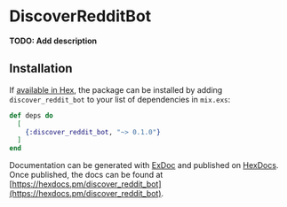 # DiscoverRedditBot

**TODO: Add description**

## Installation

If [available in Hex](https://hex.pm/docs/publish), the package can be installed
by adding `discover_reddit_bot` to your list of dependencies in `mix.exs`:

```elixir
def deps do
  [
    {:discover_reddit_bot, "~> 0.1.0"}
  ]
end
```

Documentation can be generated with [ExDoc](https://github.com/elixir-lang/ex_doc)
and published on [HexDocs](https://hexdocs.pm). Once published, the docs can
be found at [https://hexdocs.pm/discover_reddit_bot](https://hexdocs.pm/discover_reddit_bot).

